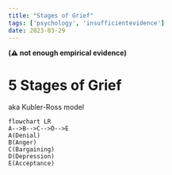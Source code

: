 ```yaml
---
title: "Stages of Grief"
tags: ['psychology', 'insufficientevidence']
date: 2023-03-29 
---
```


**(⚠️ not enough empirical evidence)**

# 5 Stages of Grief

aka Kubler-Ross model 
```mermaid
flowchart LR 
A-->B-->C-->D-->E
A(Denial)
B(Anger)
C(Bargaining)
D(Depression)
E(Acceptance)
```
